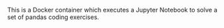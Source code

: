 This is a Docker container which executes a Jupyter Notebook to solve a set of pandas coding exercises.
